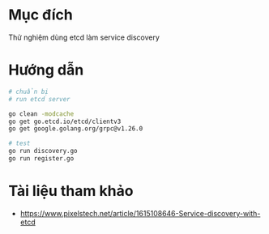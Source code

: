 # Mục đích
Thử nghiệm dùng etcd làm service discovery

# Hướng dẫn
```bash
# chuẩn bị
# run etcd server

go clean -modcache
go get go.etcd.io/etcd/clientv3
go get google.golang.org/grpc@v1.26.0

# test
go run discovery.go
go run register.go
```

# Tài liệu tham khảo
- https://www.pixelstech.net/article/1615108646-Service-discovery-with-etcd
